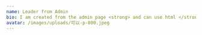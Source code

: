 ```yaml
---
name: Leader from Admin
bio: I am created from the admin page <strong> and can use html </strong>
avatar: /images/uploads/可以-p-800.jpeg
---
```


